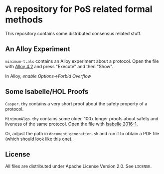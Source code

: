 # A repository for PoS related formal methods

This repository contains some distributed consensus related stuff.

## An Alloy Experiment

`minimum-t.als` contains an Alloy experiment about a protocol.  Open the file with [Alloy 4.2](http://alloy.mit.edu/alloy/) and press "Execute" and then "Show".

In Alloy, *enable Options->Forbid Overflow*

## Some Isabelle/HOL Proofs

`Casper.thy` contains a very short proof about the safety property of a protocol.

`MinimumAlgo.thy` contains some older, 100x longer proofs about safety and liveness of the same protocol.  Open the file with [Isabelle 2016-1](http://isabelle.in.tum.de/).

Or, adjust the path in `document_generation.sh` and run it to obtain a PDF file (which should look like [this one](https://yoichihirai.com/minimal.pdf)).

## License

All files are distributed under Apache License Version 2.0.  See `LICENSE`.
